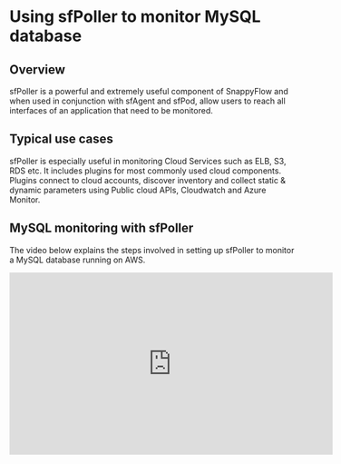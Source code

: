 # Using sfPoller to monitor MySQL database

## Overview

sfPoller is a powerful and extremely useful component of SnappyFlow and when used in conjunction with sfAgent and sfPod, allow users to reach all interfaces of an application that need to be monitored.

## Typical use cases

sfPoller is especially useful in monitoring Cloud Services such as ELB, S3, RDS etc. It includes plugins for most commonly used cloud components. Plugins connect to cloud accounts, discover inventory and collect static & dynamic parameters using Public cloud APIs, Cloudwatch and Azure Monitor.

## MySQL monitoring with sfPoller

The video below explains the steps involved in setting up sfPoller to monitor a MySQL database running on AWS.

<iframe title="sfPoller Setup" width="570" height="321" src="https://www.youtube.com/embed/vTs7JVLND1I" frameBorder="0" allow="accelerometer; autoplay; clipboard-write; encrypted-media; gyroscope; picture-in-picture" allowFullScreen="allowFullScreen"
        mozallowfullscreen="mozallowfullscreen" 
        msallowfullscreen="msallowfullscreen" 
        oallowfullscreen="oallowfullscreen" 
        webkitallowfullscreen="webkitallowfullscreen"></iframe>

